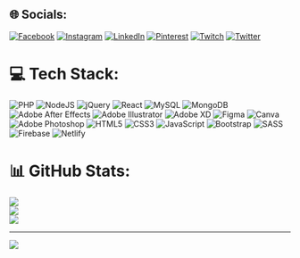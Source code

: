 
## 🌐 Socials:
[![Facebook](https://img.shields.io/badge/Facebook-%231877F2.svg?logo=Facebook&logoColor=white)](https://facebook.com/shakibhosensabbir15) [![Instagram](https://img.shields.io/badge/Instagram-%23E4405F.svg?logo=Instagram&logoColor=white)](https://instagram.com/shakibhosensabbir15) [![LinkedIn](https://img.shields.io/badge/LinkedIn-%230077B5.svg?logo=linkedin&logoColor=white)](https://linkedin.com/in/shakibhosensabbir15) [![Pinterest](https://img.shields.io/badge/Pinterest-%23E60023.svg?logo=Pinterest&logoColor=white)](https://pinterest.com/shakibhosensabbir15) [![Twitch](https://img.shields.io/badge/Twitch-%239146FF.svg?logo=Twitch&logoColor=white)](https://twitch.tv/shakibhosensabbir15) [![Twitter](https://img.shields.io/badge/Twitter-%231DA1F2.svg?logo=Twitter&logoColor=white)](https://twitter.com/shakibhosensabbir15) 

# 💻 Tech Stack:
![PHP](https://img.shields.io/badge/php-%23777BB4.svg?style=for-the-badge&logo=php&logoColor=white) ![NodeJS](https://img.shields.io/badge/node.js-6DA55F?style=for-the-badge&logo=node.js&logoColor=white) ![jQuery](https://img.shields.io/badge/jquery-%230769AD.svg?style=for-the-badge&logo=jquery&logoColor=white) ![React](https://img.shields.io/badge/react-%2320232a.svg?style=for-the-badge&logo=react&logoColor=%2361DAFB) ![MySQL](https://img.shields.io/badge/mysql-%2300f.svg?style=for-the-badge&logo=mysql&logoColor=white) ![MongoDB](https://img.shields.io/badge/MongoDB-%234ea94b.svg?style=for-the-badge&logo=mongodb&logoColor=white) ![Adobe After Effects](https://img.shields.io/badge/Adobe%20After%20Effects-9999FF.svg?style=for-the-badge&logo=Adobe%20After%20Effects&logoColor=white) ![Adobe Illustrator](https://img.shields.io/badge/adobeillustrator-%23FF9A00.svg?style=for-the-badge&logo=adobeillustrator&logoColor=white) ![Adobe XD](https://img.shields.io/badge/Adobe%20XD-470137?style=for-the-badge&logo=Adobe%20XD&logoColor=#FF61F6) 	![Figma](https://img.shields.io/badge/figma-%23F24E1E.svg?style=for-the-badge&logo=figma&logoColor=white) ![Canva](https://img.shields.io/badge/Canva-%2300C4CC.svg?style=for-the-badge&logo=Canva&logoColor=white) ![Adobe Photoshop](https://img.shields.io/badge/adobephotoshop-%2331A8FF.svg?style=for-the-badge&logo=adobephotoshop&logoColor=white) ![HTML5](https://img.shields.io/badge/html5-%23E34F26.svg?style=for-the-badge&logo=html5&logoColor=white) ![CSS3](https://img.shields.io/badge/css3-%231572B6.svg?style=for-the-badge&logo=css3&logoColor=white) ![JavaScript](https://img.shields.io/badge/javascript-%23323330.svg?style=for-the-badge&logo=javascript&logoColor=%23F7DF1E) ![Bootstrap](https://img.shields.io/badge/bootstrap-%23563D7C.svg?style=for-the-badge&logo=bootstrap&logoColor=white) ![SASS](https://img.shields.io/badge/SASS-hotpink.svg?style=for-the-badge&logo=SASS&logoColor=white) ![Firebase](https://img.shields.io/badge/firebase-%23039BE5.svg?style=for-the-badge&logo=firebase) ![Netlify](https://img.shields.io/badge/netlify-%23000000.svg?style=for-the-badge&logo=netlify&logoColor=#00C7B7)
# 📊 GitHub Stats:
![](https://github-readme-stats.vercel.app/api?username=shakibhosensabbir&theme=default&hide_border=true&include_all_commits=false&count_private=false)<br/>
![](https://github-readme-streak-stats.herokuapp.com/?user=shakibhosensabbir&theme=default&hide_border=true)<br/>
![](https://github-readme-stats.vercel.app/api/top-langs/?username=shakibhosensabbir&theme=default&hide_border=true&include_all_commits=false&count_private=false&layout=compact)

---
[![](https://visitcount.itsvg.in/api?id=shakibhosensabbir&icon=0&color=0)](https://visitcount.itsvg.in)

<!-- Proudly created with GPRM ( https://gprm.itsvg.in ) -->
